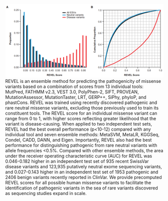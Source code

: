 ![screenshot](screenshot_1.png)
<br />
REVEL is an ensemble method for predicting the pathogenicity of missense variants based on a combination of scores from 13 individual tools: MutPred, FATHMM v2.3, VEST 3.0, PolyPhen-2, SIFT, PROVEAN, MutationAssessor, MutationTaster, LRT, GERP++, SiPhy, phyloP, and phastCons.  REVEL was trained using recently discovered pathogenic and rare neutral missense variants, excluding those previously used to train its constituent tools.  The REVEL score for an individual missense variant can range from 0 to 1, with higher scores reflecting greater likelihood that the variant is disease-causing.  When applied to two independent test sets, REVEL had the best overall performance (p<10-12) compared with any individual tool and seven ensemble methods: MetaSVM, MetaLR, KGGSeq, Condel, CADD, DANN, and Eigen.  Importantly, REVEL also had the best performance for distinguishing pathogenic from rare neutral variants with allele frequencies <0.5%.  Compared with other ensemble methods, the area under the receiver operating characteristic curve (AUC) for REVEL was 0.046-0.182 higher in an independent test set of 935 recent SwissVar disease variants and 123,935 putatively neutral exome sequencing variants, and 0.027-0.143 higher in an independent test set of 1953 pathogenic and 2406 benign variants recently reported in ClinVar.  We provide precomputed REVEL scores for all possible human missense variants to facilitate the identification of pathogenic variants in the sea of rare variants discovered as sequencing studies expand in scale.
